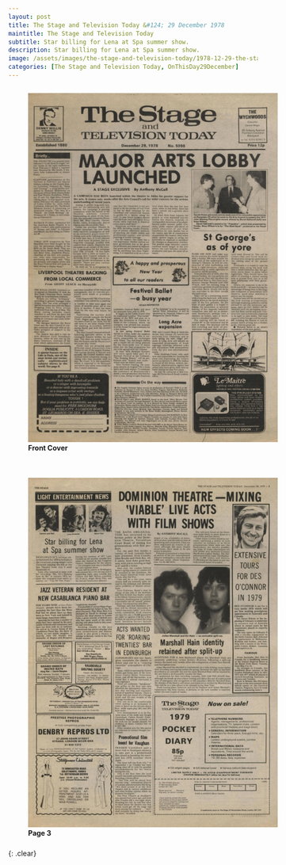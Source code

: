 ```yaml
---
layout: post
title: The Stage and Television Today &#124; 29 December 1978
maintitle: The Stage and Television Today
subtitle: Star billing for Lena at Spa summer show.
description: Star billing for Lena at Spa summer show.
image: /assets/images/the-stage-and-television-today/1978-12-29-the-stage-and-television-today-front-Cover.jpg
categories: [The Stage and Television Today, OnThisDay29December]
---
```


<figure class="fig1">
<a href="/assets/images/the-stage-and-television-today/1978-12-29-the-stage-and-television-today-front-Cover.jpg"><img src="/assets/images/the-stage-and-television-today/1978-12-29-the-stage-and-television-today-front-Cover.jpg" class="full-width zoom-in"/></a>
<figcaption>
<strong>Front Cover</strong>
<p></p>
</figcaption>
</figure>

<figure class="fig2">
<a href="/assets/images/the-stage-and-television-today/1978-12-29-the-stage-and-television-today-03-cropped.jpg"><img src="/assets/images/the-stage-and-television-today/1978-12-29-the-stage-and-television-today-03.jpg" class="full-width zoom-in"/></a>
<figcaption>
<strong>Page 3</strong>
</figcaption>
</figure>

<br />{: .clear}

<style>
.fig1 {float:left; width:49%;}

.fig2 {float:right; width:49%;}

figcaption {float:left; width:100%;}

@media screen and (orientation:portrait) {
.fig1, .fig2 {float:left; width:100%;}
figcaption {float:left; width:100%; margin-bottom: 10px;}
}
</style>

